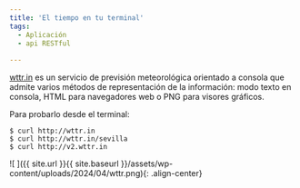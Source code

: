 ```yaml
---
title: 'El tiempo en tu terminal'
tags: 
  - Aplicación
  - api RESTful
  
---
```


[wttr.in](https://github.com/chubin/wttr.in) es un servicio de previsión meteorológica orientado a consola que admite varios métodos de representación de la información: modo texto en consola, HTML para navegadores web o PNG para visores gráficos.

Para probarlo desde el terminal:

```
$ curl http://wttr.in
$ curl http://wttr.in/sevilla
$ curl http://v2.wttr.in
```

![ ]({{ site.url }}{{ site.baseurl }}/assets/wp-content/uploads/2024/04/wttr.png){: .align-center}